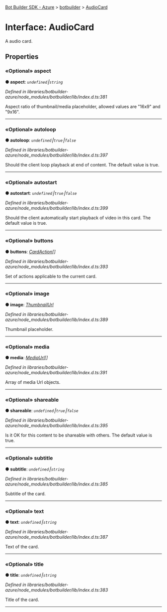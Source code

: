 [Bot Builder SDK - Azure](../README.md) > [botbuilder](../modules/botbuilder.md) > [AudioCard](../interfaces/botbuilder.audiocard.md)



# Interface: AudioCard


A audio card.


## Properties
<a id="aspect"></a>

### «Optional» aspect

**●  aspect**:  *`undefined`⎮`string`* 

*Defined in libraries/botbuilder-azure/node_modules/botbuilder/lib/index.d.ts:381*



Aspect ratio of thumbnail/media placeholder, allowed values are "16x9" and "9x16".




___

<a id="autoloop"></a>

### «Optional» autoloop

**●  autoloop**:  *`undefined`⎮`true`⎮`false`* 

*Defined in libraries/botbuilder-azure/node_modules/botbuilder/lib/index.d.ts:397*



Should the client loop playback at end of content. The default value is true.




___

<a id="autostart"></a>

### «Optional» autostart

**●  autostart**:  *`undefined`⎮`true`⎮`false`* 

*Defined in libraries/botbuilder-azure/node_modules/botbuilder/lib/index.d.ts:399*



Should the client automatically start playback of video in this card. The default value is true.




___

<a id="buttons"></a>

### «Optional» buttons

**●  buttons**:  *[CardAction](botbuilder.cardaction.md)[]* 

*Defined in libraries/botbuilder-azure/node_modules/botbuilder/lib/index.d.ts:393*



Set of actions applicable to the current card.




___

<a id="image"></a>

### «Optional» image

**●  image**:  *[ThumbnailUrl](botbuilder.thumbnailurl.md)* 

*Defined in libraries/botbuilder-azure/node_modules/botbuilder/lib/index.d.ts:389*



Thumbnail placeholder.




___

<a id="media"></a>

### «Optional» media

**●  media**:  *[MediaUrl](botbuilder.mediaurl.md)[]* 

*Defined in libraries/botbuilder-azure/node_modules/botbuilder/lib/index.d.ts:391*



Array of media Url objects.




___

<a id="shareable"></a>

### «Optional» shareable

**●  shareable**:  *`undefined`⎮`true`⎮`false`* 

*Defined in libraries/botbuilder-azure/node_modules/botbuilder/lib/index.d.ts:395*



Is it OK for this content to be shareable with others. The default value is true.




___

<a id="subtitle"></a>

### «Optional» subtitle

**●  subtitle**:  *`undefined`⎮`string`* 

*Defined in libraries/botbuilder-azure/node_modules/botbuilder/lib/index.d.ts:385*



Subtitle of the card.




___

<a id="text"></a>

### «Optional» text

**●  text**:  *`undefined`⎮`string`* 

*Defined in libraries/botbuilder-azure/node_modules/botbuilder/lib/index.d.ts:387*



Text of the card.




___

<a id="title"></a>

### «Optional» title

**●  title**:  *`undefined`⎮`string`* 

*Defined in libraries/botbuilder-azure/node_modules/botbuilder/lib/index.d.ts:383*



Title of the card.




___



